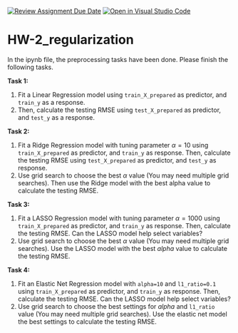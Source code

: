 [![Review Assignment Due Date](https://classroom.github.com/assets/deadline-readme-button-24ddc0f5d75046c5622901739e7c5dd533143b0c8e959d652212380cedb1ea36.svg)](https://classroom.github.com/a/jrQTmhIB)
[![Open in Visual Studio Code](https://classroom.github.com/assets/open-in-vscode-718a45dd9cf7e7f842a935f5ebbe5719a5e09af4491e668f4dbf3b35d5cca122.svg)](https://classroom.github.com/online_ide?assignment_repo_id=14161374&assignment_repo_type=AssignmentRepo)
# HW-2_regularization

In the ipynb file, the preprocessing tasks have been done. Please finish the following tasks.

**Task 1:** 
1. Fit a Linear Regression model using `train_X_prepared` as predictor, and `train_y` as a response.
2. Then, calculate the testing RMSE using `test_X_prepared` as predictor, and `test_y` as a response.

**Task 2:**
1. Fit a Ridge Regression model with tuning parameter $\alpha=10$ using `train_X_prepared` as predictor, and `train_y` as response. Then, calculate the testing RMSE using `test_X_prepared` as predictor, and `test_y` as response.
2. Use grid search to choose the best $\alpha$ value (You may need multiple grid searches). Then use the Ridge model with the best alpha value to calculate the testing RMSE.

**Task 3:**
1. Fit a LASSO Regression model with tuning parameter $\alpha=1000$ using `train_X_prepared` as predictor, and `train_y` as response. Then, calculate the testing RMSE. Can the LASSO model help select variables?
2. Use grid search to choose the best $\alpha$ value (You may need multiple grid searches). Use the LASSO model with the best $alpha$ value to calculate the testing RMSE.

**Task 4:**
1. Fit an Elastic Net Regression model with `alpha=10` and `l1_ratio=0.1` using `train_X_prepared` as predictor, and `train_y` as response. Then, calculate the testing RMSE. Can the LASSO model help select variables?
2. Use grid search to choose the best settings for $alpha$ and `l1_ratio` value (You may need multiple grid searches). Use the elastic net model the best settings to calculate the testing RMSE.
